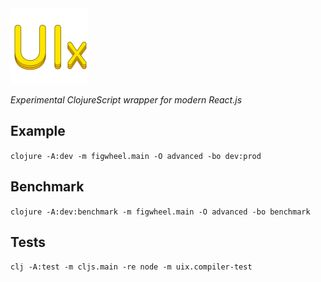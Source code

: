 <img src="logo.png" width="125" />

_Experimental ClojureScript wrapper for modern React.js_

## Example
`clojure -A:dev -m figwheel.main -O advanced -bo dev:prod`

## Benchmark
`clojure -A:dev:benchmark -m figwheel.main -O advanced -bo benchmark`

## Tests
`clj -A:test -m cljs.main -re node -m uix.compiler-test`
